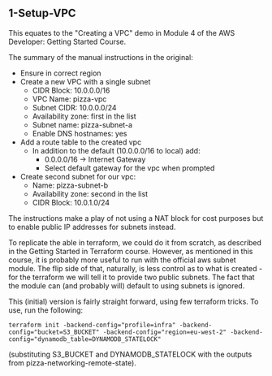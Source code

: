 
## 1-Setup-VPC

This equates to the "Creating a VPC" demo in Module 4 of the AWS Developer: Getting Started Course.

The summary of the manual instructions in the original:
- Ensure in correct region
- Create a new VPC with a single subnet
    - CIDR Block: 10.0.0.0/16
    - VPC Name: pizza-vpc
    - Subnet CIDR: 10.0.0.0/24
    - Availability zone: first in the list
    - Subnet name: pizza-subnet-a
	- Enable DNS hostnames: yes
- Add a route table to the created vpc
    - In addition to the default (10.0.0.0/16 to local) add:
	    - 0.0.0.0/16 -> Internet Gateway
		- Select default gateway for the vpc when prompted
- Create second subnet for our vpc:
    - Name: pizza-subnet-b
	- Availability zone: second in the list
	- CIDR Block: 10.0.1.0/24
	
The instructions make a play of not using a NAT block for cost purposes but
to enable public IP addresses for subnets instead.

To replicate the able in terraform, we could do it from scratch, as described
in the Getting Started in Terraform course. However, as mentioned in this course,
it is probably more useful to run with the official aws subnet module. The
flip side of that, naturally, is less control as to what is created - for the
terraform we will tell it to provide two public subnets. The fact that the module
can (and probably will) default to using subnets is ignored.

This (initial) version is fairly straight forward, using few terraform tricks.
To use, run the following:

    terraform init -backend-config="profile=infra" -backend-config="bucket=S3_BUCKET" -backend-config="region=eu-west-2" -backend-config="dynamodb_table=DYNAMODB_STATELOCK"
	
(substituting S3_BUCKET and DYNAMODB_STATELOCK with the outputs from pizza-networking-remote-state).

